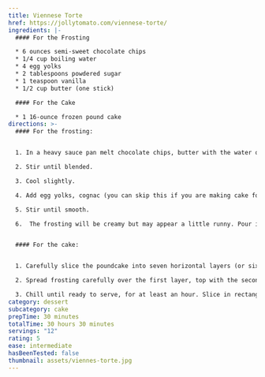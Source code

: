 ```yaml
---
title: Viennese Torte
href: https://jollytomato.com/viennese-torte/
ingredients: |-
  #### For the Frosting

  * 6 ounces semi-sweet chocolate chips
  * 1/4 cup boiling water
  * 4 egg yolks 
  * 2 tablespoons powdered sugar
  * 1 teaspoon vanilla
  * 1/2 cup butter (one stick)

  #### For the Cake

  * 1 16-ounce frozen pound cake
directions: >-
  #### For the frosting:


  1. In a heavy sauce pan melt chocolate chips, butter with the water over medium heat. 

  2. Stir until blended.  

  3. Cool slightly.

  4. Add egg yolks, cognac (you can skip this if you are making cake for kids), powdered sugar and vanilla.

  5. Stir until smooth.

  6.  The frosting will be creamy but may appear a little runny. Pour it into a bowl and cover it loosely; refrigerate for 2 hours until it is thick and creamy.


  #### For the cake:


  1. Carefully slice the poundcake into seven horizontal layers (or six, if that's all you can get out of it).  This is accomplished easiest if the cake is still mostly frozen.

  2. Spread frosting carefully over the first layer, top with the second layer of cake, frost again, and repeat until the layers are neatly stacked and frosted. Spread remaining frosting on the top and outside of the loaf.

  3. Chill until ready to serve, for at least an hour. Slice in rectangular pieces about 1/2 inch thick.
category: dessert
subcategory: cake
prepTime: 30 minutes
totalTime: 30 hours 30 minutes
servings: "12"
rating: 5
ease: intermediate
hasBeenTested: false
thumbnail: assets/viennes-torte.jpg
---
```

